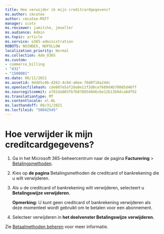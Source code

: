 ```yaml
---
title: Hoe verwijder ik mijn creditcardgegevens?
ms.author: cmcatee
author: cmcatee-MSFT
manager: scotv
ms.reviewer: jamitche, jmueller
ms.audience: Admin
ms.topic: article
ms.service: o365-administration
ROBOTS: NOINDEX, NOFOLLOW
localization_priority: Normal
ms.collection: Adm_O365
ms.custom:
- commerce_billing
- "431"
- "1500001"
ms.date: 08/11/2021
ms.assetid: 9d465c0b-d262-4c84-a0ee-76d0f18a24dc
ms.openlocfilehash: cde607e5af2da0e11f3d0ce7689d4b70085d46ff
ms.sourcegitcommit: e781da003fb7b878854846cbe12b13b9dca8df92
ms.translationtype: MT
ms.contentlocale: nl-NL
ms.lasthandoff: 08/31/2021
ms.locfileid: "58842545"
---
```

# <a name="how-do-i-remove-my-credit-card-information"></a>Hoe verwijder ik mijn creditcardgegevens?

1. Ga in het Microsoft 365-beheercentrum naar de pagina **Facturering** \> [Betalingsmethoden](https://go.microsoft.com/fwlink/p/?linkid=2018806).

2. Kies op **de pagina** Betalingsmethoden de creditcard of bankrekening die u wilt verwijderen.

3. Als u de creditcard of bankrekening wilt verwijderen, selecteert u **Betalingswijze verwijderen.**

    **Opmerking:** U kunt geen creditcard of bankrekening verwijderen als deze momenteel wordt gebruikt om te betalen voor een abonnement.

4. Selecteer verwijderen in **het deelvenster Betalingswijze** **verwijderen.**

Zie [Betaalmethoden beheren](https://docs.microsoft.com/microsoft-365/commerce/billing-and-payments/manage-payment-methods) voor meer informatie.